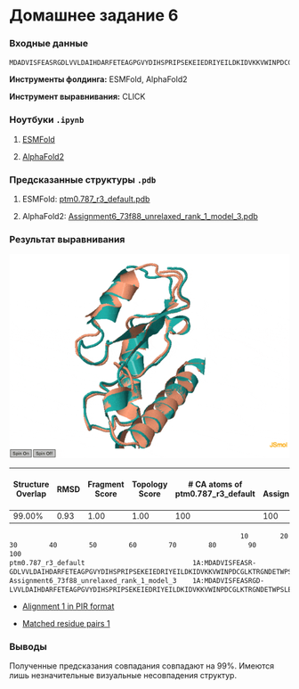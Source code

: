 # Домашнее задание 6

### Входные данные

```
MDADVISFEASRGDLVVLDAIHDARFETEAGPGVYDIHSPRIPSEKEIEDRIYEILDKIDVKKVWINPDCGLKTRGNDETWPSLEHLVAAAKAVRARLDK
```

**Инструменты фолдинга:** ESMFold, AlphaFold2

**Инструмент выравнивания:** CLICK

### Ноутбуки `.ipynb`

1. [ESMFold](./ESMFold.ipynb)

2. [AlphaFold2](./AlphaFold2.ipynb)

### Предсказанные структуры `.pdb`

1. ESMFold: [ptm0.787_r3_default.pdb](./ESMFold_Predictions/ptm0.787_r3_default.pdb)

2. AlphaFold2: [Assignment6_73f88_unrelaxed_rank_1_model_3.pdb](./AlphaFold2_Predictions/Assignment6_73f88_unrelaxed_rank_1_model_3.pdb)

### Результат выравнивания

![Visualization](./CLICK_Alignment/Visualization.gif)

| Structure Overlap | RMSD | Fragment Score | Topology Score | # CA atoms of ptm0.787_r3_default | # CA atoms of Assignment6_73f88_unrelaxed_rank_1_model_3 | Match Size | #Identical Residues | #Identical Residues with Heuristics |
| ----------------- | ---- | -------------- | -------------- | --------------------------------- | -------------------------------------------------------- | ---------- | ------------------- | ----------------------------------- |
| 99.00%            | 0.93 | 1.00           | 1.00           | 100                               | 100                                                      | 99         | 98                  | 98                                  |

```shell
                                                          10        20        30        40        50        60        70        80        90        100     
ptm0.787_r3_default                           1A:MDADVISFEASR-GDLVVLDAIHDARFETEAGPGVYDIHSPRIPSEKEIEDRIYEILDKIDVKKVWINPDCGLKTRGNDETWPSLEHLVAAAKAVRARLDK:100A 
Assignment6_73f88_unrelaxed_rank_1_model_3    1A:MDADVISFEASRGD-LVVLDAIHDARFETEAGPGVYDIHSPRIPSEKEIEDRIYEILDKIDVKKVWINPDCGLKTRGNDETWPSLEHLVAAAKAVRARLDK:100A 
```

- [Alignment 1 in PIR format](./CLICK_Alignment/Alignment.pir)

- [Matched residue pairs 1](./CLICK_Alignment/Pairs.txt)

### Выводы

Полученные предсказания совпадания совпадают на 99%. Имеются лишь незначительные визуальные несовпадения структур.
